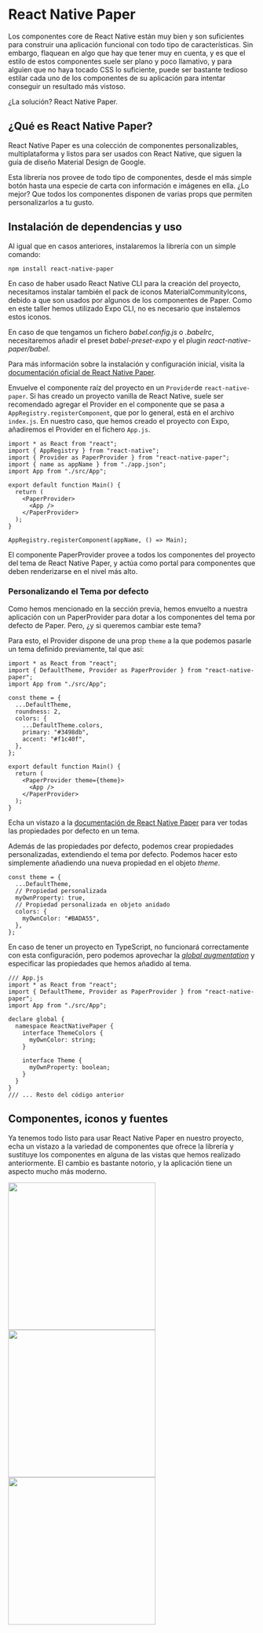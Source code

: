 # React Native Paper

Los componentes core de React Native están muy bien y son suficientes para construir una aplicación funcional con todo tipo de características. Sin embargo, flaquean en algo que hay que tener muy en cuenta, y es que el estilo de estos componentes suele ser plano y poco llamativo, y para alguien que no haya tocado CSS lo suficiente, puede ser bastante tedioso estilar cada uno de los componentes de su aplicación para intentar conseguir un resultado más vistoso.

¿La solución? React Native Paper.

## ¿Qué es React Native Paper?

React Native Paper es una colección de componentes personalizables, multiplataforma y listos para ser usados con React Native, que siguen la guía de diseño Material Design de Google.

Esta librería nos provee de todo tipo de componentes, desde el más simple botón hasta una especie de carta con información e imágenes en ella. ¿Lo mejor? Que todos los componentes disponen de varias props que permiten personalizarlos a tu gusto.

## Instalación de dependencias y uso

Al igual que en casos anteriores, instalaremos la librería con un simple comando:

```
npm install react-native-paper
```

En caso de haber usado React Native CLI para la creación del proyecto, necesitamos instalar también el pack de iconos MaterialCommunityIcons, debido a que son usados por algunos de los componentes de Paper. Como en este taller hemos utilizado Expo CLI, no es necesario que instalemos estos iconos.

En caso de que tengamos un fichero _babel.config.js_ o _.babelrc_, necesitaremos añadir el preset _babel-preset-expo_ y el plugin _react-native-paper/babel_.

Para más información sobre la instalación y configuración inicial, visita la [documentación oficial de React Native Paper](https://callstack.github.io/react-native-paper/getting-started.html).

Envuelve el componente raíz del proyecto en un `Provider`de `react-native-paper`. Si has creado un proyecto vanilla de React Native, suele ser recomendado agregar el Provider en el componente que se pasa a `AppRegistry.registerComponent`, que por lo general, está en el archivo `index.js`. En nuestro caso, que hemos creado el proyecto con Expo, añadiremos el Provider en el fichero `App.js`.

```
import * as React from "react";
import { AppRegistry } from "react-native";
import { Provider as PaperProvider } from "react-native-paper";
import { name as appName } from "./app.json";
import App from "./src/App";

export default function Main() {
  return (
    <PaperProvider>
      <App />
    </PaperProvider>
  );
}

AppRegistry.registerComponent(appName, () => Main);
```

El componente PaperProvider provee a todos los componentes del proyecto del tema de React Native Paper, y actúa como portal para componentes que deben renderizarse en el nivel más alto.

### Personalizando el Tema por defecto

Como hemos mencionado en la sección previa, hemos envuelto a nuestra aplicación con un PaperProvider para dotar a los componentes del tema por defecto de Paper. Pero, ¿y si queremos cambiar este tema?

Para esto, el Provider dispone de una prop `theme` a la que podemos pasarle un tema definido previamente, tal que así:

```
import * as React from "react";
import { DefaultTheme, Provider as PaperProvider } from "react-native-paper";
import App from "./src/App";

const theme = {
  ...DefaultTheme,
  roundness: 2,
  colors: {
    ...DefaultTheme.colors,
    primary: "#3498db",
    accent: "#f1c40f",
  },
};

export default function Main() {
  return (
    <PaperProvider theme={theme}>
      <App />
    </PaperProvider>
  );
}
```

Echa un vistazo a la [documentación de React Native Paper](https://callstack.github.io/react-native-paper/theming.html) para ver todas las propiedades por defecto en un tema.

Además de las propiedades por defecto, podemos crear propiedades personalizadas, extendiendo el tema por defecto. Podemos hacer esto simplemente añadiendo una nueva propiedad en el objeto _theme_.

```
const theme = {
  ...DefaultTheme,
  // Propiedad personalizada
  myOwnProperty: true,
  // Propiedad personalizada en objeto anidado
  colors: {
    myOwnColor: "#BADA55",
  },
};
```

En caso de tener un proyecto en TypeScript, no funcionará correctamente con esta configuración, pero podemos aprovechar la _[global augmentation](https://www.typescriptlang.org/docs/handbook/declaration-merging.html#global-augmentation)_ y especificar las propiedades que hemos añadido al tema.

```
/// App.js
import * as React from "react";
import { DefaultTheme, Provider as PaperProvider } from "react-native-paper";
import App from "./src/App";

declare global {
  namespace ReactNativePaper {
    interface ThemeColors {
      myOwnColor: string;
    }

    interface Theme {
      myOwnProperty: boolean;
    }
  }
}
/// ... Resto del código anterior
```

## Componentes, iconos y fuentes

Ya tenemos todo listo para usar React Native Paper en nuestro proyecto, echa un vistazo a la variedad de componentes que ofrece la librería y sustituye los componentes en alguna de las vistas que hemos realizado anteriormente. El cambio es bastante notorio, y la aplicación tiene un aspecto mucho más moderno.

<img src="https://callstack.github.io/react-native-paper/gallery/button.png" width="300px" />
<img src="https://callstack.github.io/react-native-paper/gallery/card.png" width="300px" />
<img src="https://callstack.github.io/react-native-paper/gallery/list-accordion.png" width="300px" />
